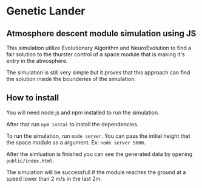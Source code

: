 # Genetic Lander

## Atmosphere descent module simulation using JS

This simulation utilize Evolutionary Algorithm and NeuroEvolution to find a fair solution to the thurster control of a space module that is making it's entry in the atmosphere.

The simulation is still very simple but it proves that this approach can find the solution inside the bounderies of the simulation.

## How to install

You will need node.js and npm installed to run the simulation.

After that run `npm instal` to install the dependencies.

To run the simulation, run `node server`. You can pass the initial height that the space module as a argument. Ex: `node server 5000`.

After the simluation is finished you can see the generated data by opening `public/index.html`.

The simulation will be successfull if the module reaches the ground at a speed lower than 2 m/s in the last 2m.

